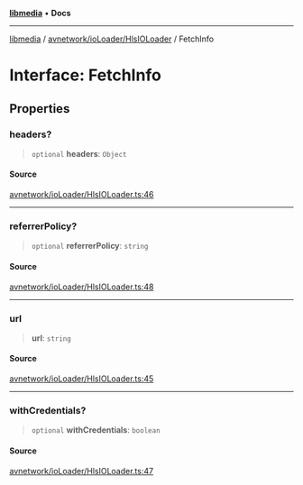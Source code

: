 [**libmedia**](../../../../README.md) • **Docs**

***

[libmedia](../../../../README.md) / [avnetwork/ioLoader/HlsIOLoader](../README.md) / FetchInfo

# Interface: FetchInfo

## Properties

### headers?

> `optional` **headers**: `Object`

#### Source

[avnetwork/ioLoader/HlsIOLoader.ts:46](https://github.com/zhaohappy/libmedia/blob/87bf8029d8be58d5035a3f4dc7037c25d1ac371b/src/avnetwork/ioLoader/HlsIOLoader.ts#L46)

***

### referrerPolicy?

> `optional` **referrerPolicy**: `string`

#### Source

[avnetwork/ioLoader/HlsIOLoader.ts:48](https://github.com/zhaohappy/libmedia/blob/87bf8029d8be58d5035a3f4dc7037c25d1ac371b/src/avnetwork/ioLoader/HlsIOLoader.ts#L48)

***

### url

> **url**: `string`

#### Source

[avnetwork/ioLoader/HlsIOLoader.ts:45](https://github.com/zhaohappy/libmedia/blob/87bf8029d8be58d5035a3f4dc7037c25d1ac371b/src/avnetwork/ioLoader/HlsIOLoader.ts#L45)

***

### withCredentials?

> `optional` **withCredentials**: `boolean`

#### Source

[avnetwork/ioLoader/HlsIOLoader.ts:47](https://github.com/zhaohappy/libmedia/blob/87bf8029d8be58d5035a3f4dc7037c25d1ac371b/src/avnetwork/ioLoader/HlsIOLoader.ts#L47)
